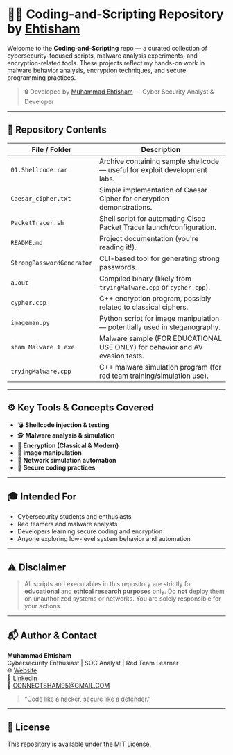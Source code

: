 # 👨‍💻 Coding-and-Scripting Repository by [Ehtisham](https://www.ehtisham.space)

Welcome to the **Coding-and-Scripting** repo — a curated collection of cybersecurity-focused scripts, malware analysis experiments, and encryption-related tools. These projects reflect my hands-on work in malware behavior analysis, encryption techniques, and secure programming practices.

> 🔒 Developed by [Muhammad Ehtisham](https://www.linkedin.com/in/ehtishamcyber/) — Cyber Security Analyst & Developer

---

## 📁 Repository Contents

| File / Folder            | Description                                                                 |
|--------------------------|-----------------------------------------------------------------------------|
| `01.Shellcode.rar`       | Archive containing sample shellcode — useful for exploit development labs. |
| `Caesar_cipher.txt`      | Simple implementation of Caesar Cipher for encryption demonstrations.       |
| `PacketTracer.sh`        | Shell script for automating Cisco Packet Tracer launch/configuration.       |
| `README.md`              | Project documentation (you're reading it!).                                 |
| `StrongPasswordGenerator`| CLI-based tool for generating strong passwords.                             |
| `a.out`                  | Compiled binary (likely from `tryingMalware.cpp` or `cypher.cpp`).          |
| `cypher.cpp`             | C++ encryption program, possibly related to classical ciphers.              |
| `imageman.py`            | Python script for image manipulation — potentially used in steganography.  |
| `sham Malware 1.exe`     | Malware sample (FOR EDUCATIONAL USE ONLY) for behavior and AV evasion tests.|
| `tryingMalware.cpp`      | C++ malware simulation program (for red team training/simulation use).      |

---

## ⚙️ Key Tools & Concepts Covered

- 💣 **Shellcode injection & testing**
- 🕵️ **Malware analysis & simulation**
- 🔐 **Encryption (Classical & Modern)**
- 🔄 **Image manipulation**
- 🔧 **Network simulation automation**
- 🧠 **Secure coding practices**

---

## 🎓 Intended For

- Cybersecurity students and enthusiasts
- Red teamers and malware analysts
- Developers learning secure coding and encryption
- Anyone exploring low-level system behavior and automation

---

## ⚠️ Disclaimer

> All scripts and executables in this repository are strictly for **educational** and **ethical research purposes** only. Do **not** deploy them on unauthorized systems or networks. You are solely responsible for your actions.

---

## 📬 Author & Contact

**Muhammad Ehtisham**  
Cybersecurity Enthusiast | SOC Analyst | Red Team Learner  
🌐 [Website](https://www.ehtisham.space)  
💼 [LinkedIn](https://www.linkedin.com/in/ehtishamcyber/)  
📧 CONNECTSHAM95@GMAIL.COM

> “Code like a hacker, secure like a defender.”

---

## 📜 License

This repository is available under the [MIT License](https://opensource.org/licenses/MIT).
